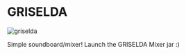 # GRISELDA

![griselda](https://user-images.githubusercontent.com/43252479/197929113-b3b2e62f-bcb0-4a82-8860-525d27420d4b.png)


Simple soundboard/mixer!
Launch the GRISELDA Mixer jar :)
